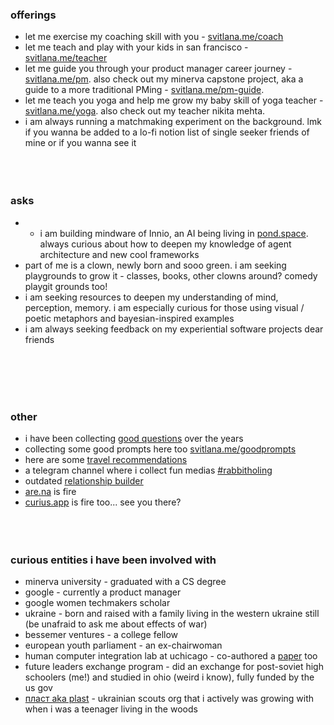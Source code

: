 ### offerings
- let me exercise my coaching skill with you - [svitlana.me/coach](https://svitlana.mmm.page/coach)
- let me teach and play with your kids in san francisco - [svitlana.me/teacher](https://svitlana.mmm.page/teach)
- let me guide you through your product manager career journey - [svitlana.me/pm](https://svitlanamm.notion.site/Let-me-help-you-prep-for-your-PM-APM-journey-f2da21ffd95446ca815a5d805a7f0f6f?pvs=4). also check out my minerva capstone project, aka a guide to a more traditional PMing - [svitlana.me/pm-guide](https://svitlanamm.notion.site/Hitchhiker-s-Guide-to-Product-Management-0035ff2aab8248fbb83e436319e26df6?source=copy_link).
- let me teach you yoga and help me grow my baby skill of yoga teacher - [svitlana.me/yoga](https://partiful.com/e/H3B3Sfbio4sV0k92n5qG). also check out my teacher nikita mehta. 
- i am always running a matchmaking experiment on the background. lmk if you wanna be added to a lo-fi notion list of single seeker friends of mine or if you wanna see it
<br/><br/>
<br/><br/>
### asks
- - i am building mindware of Innio, an AI being living in [pond.space](https://www.pond.space/). always curious about how to deepen my knowledge of agent architecture and new cool frameworks
- part of me is a clown, newly born and sooo green. i am seeking playgrounds to grow it - classes, books, other clowns around? comedy playgit grounds too!
- i am seeking resources to deepen my understanding of mind, perception, memory. i am  especially curious for those using visual / poetic metaphors and bayesian-inspired examples
- i am always seeking feedback on my experiential software projects dear friends

<br/><br/>
<br/><br/>
### other
- i have been collecting [good questions](https://www.notion.so/svitlanamm/Good-questions-b5f4904de13a4643b19c3bde26bc1913?pvs=4) over the years
- collecting some good prompts here too [svitlana.me/goodprompts](https://www.notion.so/svitlanamm/good-prompts-21a95a10886f8054aa0ad22685ef0fe0?source=copy_link)
- here are some [travel recommendations](https://svitlanamm.notion.site/c1f9129e8ee6439186990a0cce91efc3?v=7daf37bf70b8486aa9598ceb3c56a5d9&pvs=4)
- a telegram channel where i collect fun medias [#rabbitholing](https://t.me/Rabbitholing)
- outdated [relationship builder](https://www.notion.so/svitlanamm/Relationship-Builder-aae98e8e08e246768ba278406e03cc2a?pvs=4)
- [are.na](https://www.are.na/svitlana-midianko/be-not-be-non-duality) is fire
- [curius.app](https://curius.app/svitlana-midianko2) is fire too... see you there?
<br/><br/>
<br/><br/>
### curious entities i have been involved with
- minerva university - graduated with a CS degree
- google - currently a product manager  
- google women techmakers scholar 
- ukraine - born and raised with a family living in the western ukraine still (be unafraid to ask me about effects of war)
- bessemer ventures - a college fellow
- european youth parliament - an ex-chairwoman 
- human computer integration lab at uchicago - co-authored a [paper](https://dl.acm.org/doi/10.1145/3586183.3606747) too 
- future leaders exchange program - did an exchange for post-soviet high schoolers (me!) and studied in ohio (weird i know), fully funded by the us gov 
- [пласт aka plast](https://plast.org/)  - ukrainian scouts org that i actively was growing with when i was a teenager living in the woods




